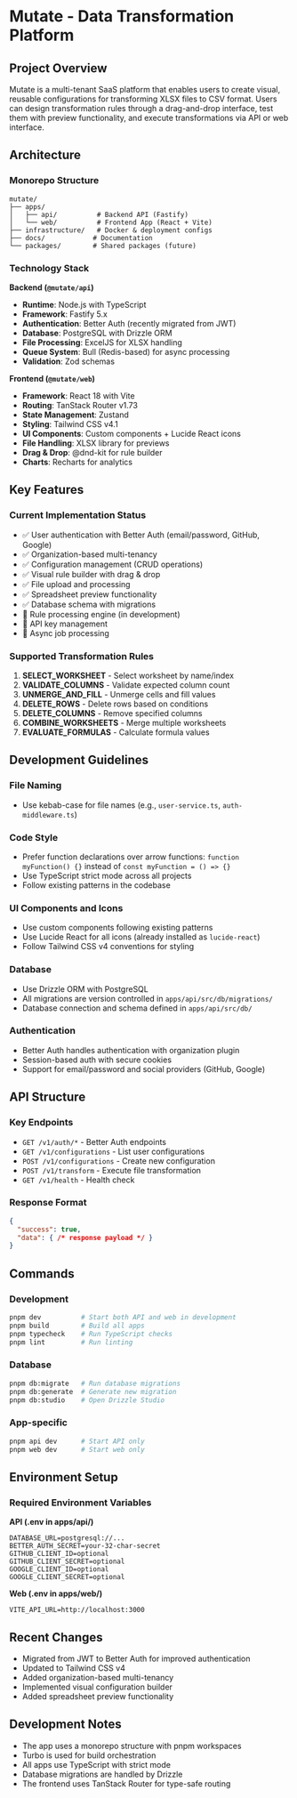 # Mutate - Data Transformation Platform

## Project Overview

Mutate is a multi-tenant SaaS platform that enables users to create visual, reusable configurations for transforming XLSX files to CSV format. Users can design transformation rules through a drag-and-drop interface, test them with preview functionality, and execute transformations via API or web interface.

## Architecture

### Monorepo Structure
```
mutate/
├── apps/
│   ├── api/          # Backend API (Fastify)
│   └── web/          # Frontend App (React + Vite)
├── infrastructure/   # Docker & deployment configs
├── docs/            # Documentation
└── packages/        # Shared packages (future)
```

### Technology Stack

**Backend (`@mutate/api`)**
- **Runtime**: Node.js with TypeScript
- **Framework**: Fastify 5.x
- **Authentication**: Better Auth (recently migrated from JWT)
- **Database**: PostgreSQL with Drizzle ORM
- **File Processing**: ExcelJS for XLSX handling
- **Queue System**: Bull (Redis-based) for async processing
- **Validation**: Zod schemas

**Frontend (`@mutate/web`)**
- **Framework**: React 18 with Vite
- **Routing**: TanStack Router v1.73
- **State Management**: Zustand
- **Styling**: Tailwind CSS v4.1
- **UI Components**: Custom components + Lucide React icons
- **File Handling**: XLSX library for previews
- **Drag & Drop**: @dnd-kit for rule builder
- **Charts**: Recharts for analytics

## Key Features

### Current Implementation Status
- ✅ User authentication with Better Auth (email/password, GitHub, Google)
- ✅ Organization-based multi-tenancy
- ✅ Configuration management (CRUD operations)
- ✅ Visual rule builder with drag & drop
- ✅ File upload and processing
- ✅ Spreadsheet preview functionality
- ✅ Database schema with migrations
- 🚧 Rule processing engine (in development)
- 🚧 API key management
- 🚧 Async job processing

### Supported Transformation Rules
1. **SELECT_WORKSHEET** - Select worksheet by name/index
2. **VALIDATE_COLUMNS** - Validate expected column count
3. **UNMERGE_AND_FILL** - Unmerge cells and fill values
4. **DELETE_ROWS** - Delete rows based on conditions
5. **DELETE_COLUMNS** - Remove specified columns
6. **COMBINE_WORKSHEETS** - Merge multiple worksheets
7. **EVALUATE_FORMULAS** - Calculate formula values

## Development Guidelines

### File Naming
- Use kebab-case for file names (e.g., `user-service.ts`, `auth-middleware.ts`)

### Code Style
- Prefer function declarations over arrow functions: `function myFunction() {}` instead of `const myFunction = () => {}`
- Use TypeScript strict mode across all projects
- Follow existing patterns in the codebase

### UI Components and Icons
- Use custom components following existing patterns
- Use Lucide React for all icons (already installed as `lucide-react`)
- Follow Tailwind CSS v4 conventions for styling

### Database
- Use Drizzle ORM with PostgreSQL
- All migrations are version controlled in `apps/api/src/db/migrations/`
- Database connection and schema defined in `apps/api/src/db/`

### Authentication
- Better Auth handles authentication with organization plugin
- Session-based auth with secure cookies
- Support for email/password and social providers (GitHub, Google)

## API Structure

### Key Endpoints
- `GET /v1/auth/*` - Better Auth endpoints
- `GET /v1/configurations` - List user configurations
- `POST /v1/configurations` - Create new configuration
- `POST /v1/transform` - Execute file transformation
- `GET /v1/health` - Health check

### Response Format
```json
{
  "success": true,
  "data": { /* response payload */ }
}
```

## Commands

### Development
```bash
pnpm dev          # Start both API and web in development
pnpm build        # Build all apps
pnpm typecheck    # Run TypeScript checks
pnpm lint         # Run linting
```

### Database
```bash
pnpm db:migrate   # Run database migrations
pnpm db:generate  # Generate new migration
pnpm db:studio    # Open Drizzle Studio
```

### App-specific
```bash
pnpm api dev      # Start API only
pnpm web dev      # Start web only
```

## Environment Setup

### Required Environment Variables
**API (.env in apps/api/)**
```
DATABASE_URL=postgresql://...
BETTER_AUTH_SECRET=your-32-char-secret
GITHUB_CLIENT_ID=optional
GITHUB_CLIENT_SECRET=optional
GOOGLE_CLIENT_ID=optional
GOOGLE_CLIENT_SECRET=optional
```

**Web (.env in apps/web/)**
```
VITE_API_URL=http://localhost:3000
```

## Recent Changes
- Migrated from JWT to Better Auth for improved authentication
- Updated to Tailwind CSS v4
- Added organization-based multi-tenancy
- Implemented visual configuration builder
- Added spreadsheet preview functionality

## Development Notes
- The app uses a monorepo structure with pnpm workspaces
- Turbo is used for build orchestration
- All apps use TypeScript with strict mode
- Database migrations are handled by Drizzle
- The frontend uses TanStack Router for type-safe routing
